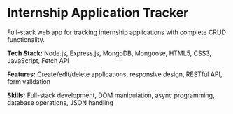 # Internship Application Tracker

Full-stack web app for tracking internship applications with complete CRUD functionality.

**Tech Stack:** Node.js, Express.js, MongoDB, Mongoose, HTML5, CSS3, JavaScript, Fetch API

**Features:** Create/edit/delete applications, responsive design, RESTful API, form validation

**Skills:** Full-stack development, DOM manipulation, async programming, database operations, JSON handling
